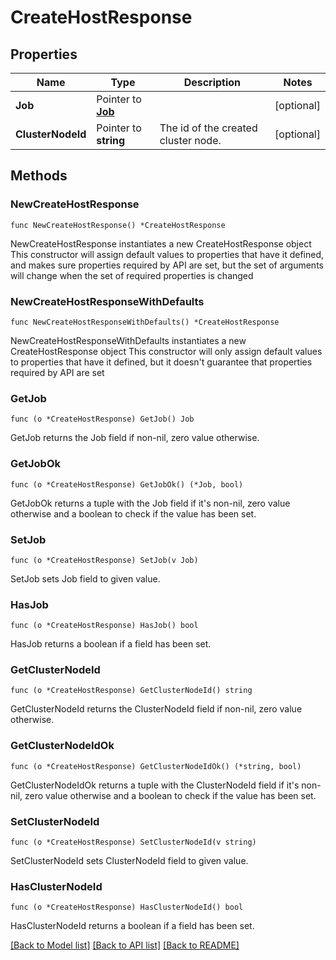 # CreateHostResponse

## Properties

Name | Type | Description | Notes
------------ | ------------- | ------------- | -------------
**Job** | Pointer to [**Job**](Job.md) |  | [optional] 
**ClusterNodeId** | Pointer to **string** | The id of the created cluster node. | [optional] 

## Methods

### NewCreateHostResponse

`func NewCreateHostResponse() *CreateHostResponse`

NewCreateHostResponse instantiates a new CreateHostResponse object
This constructor will assign default values to properties that have it defined,
and makes sure properties required by API are set, but the set of arguments
will change when the set of required properties is changed

### NewCreateHostResponseWithDefaults

`func NewCreateHostResponseWithDefaults() *CreateHostResponse`

NewCreateHostResponseWithDefaults instantiates a new CreateHostResponse object
This constructor will only assign default values to properties that have it defined,
but it doesn't guarantee that properties required by API are set

### GetJob

`func (o *CreateHostResponse) GetJob() Job`

GetJob returns the Job field if non-nil, zero value otherwise.

### GetJobOk

`func (o *CreateHostResponse) GetJobOk() (*Job, bool)`

GetJobOk returns a tuple with the Job field if it's non-nil, zero value otherwise
and a boolean to check if the value has been set.

### SetJob

`func (o *CreateHostResponse) SetJob(v Job)`

SetJob sets Job field to given value.

### HasJob

`func (o *CreateHostResponse) HasJob() bool`

HasJob returns a boolean if a field has been set.

### GetClusterNodeId

`func (o *CreateHostResponse) GetClusterNodeId() string`

GetClusterNodeId returns the ClusterNodeId field if non-nil, zero value otherwise.

### GetClusterNodeIdOk

`func (o *CreateHostResponse) GetClusterNodeIdOk() (*string, bool)`

GetClusterNodeIdOk returns a tuple with the ClusterNodeId field if it's non-nil, zero value otherwise
and a boolean to check if the value has been set.

### SetClusterNodeId

`func (o *CreateHostResponse) SetClusterNodeId(v string)`

SetClusterNodeId sets ClusterNodeId field to given value.

### HasClusterNodeId

`func (o *CreateHostResponse) HasClusterNodeId() bool`

HasClusterNodeId returns a boolean if a field has been set.


[[Back to Model list]](../README.md#documentation-for-models) [[Back to API list]](../README.md#documentation-for-api-endpoints) [[Back to README]](../README.md)


